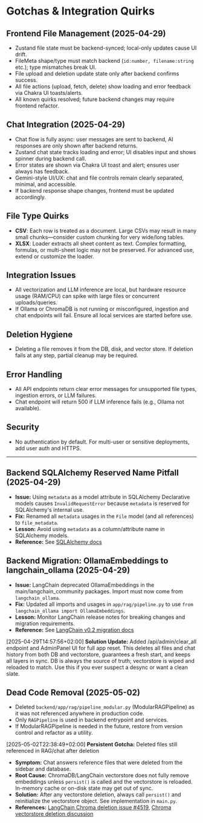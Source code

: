 # Gotchas & Integration Quirks

## Frontend File Management (2025-04-29)
- Zustand file state must be backend-synced; local-only updates cause UI drift.
- FileMeta shape/type must match backend (`id:number, filename:string` etc.); type mismatches break UI.
- File upload and deletion update state only after backend confirms success.
- All file actions (upload, fetch, delete) show loading and error feedback via Chakra UI toasts/alerts.
- All known quirks resolved; future backend changes may require frontend refactor.

## Chat Integration (2025-04-29)
- Chat flow is fully async: user messages are sent to backend, AI responses are only shown after backend returns.
- Zustand chat state tracks loading and error; UI disables input and shows spinner during backend call.
- Error states are shown via Chakra UI toast and alert; ensures user always has feedback.
- Gemini-style UI/UX: chat and file controls remain clearly separated, minimal, and accessible.
- If backend response shape changes, frontend must be updated accordingly.

## File Type Quirks
- **CSV**: Each row is treated as a document. Large CSVs may result in many small chunks—consider custom chunking for very wide/long tables.
- **XLSX**: Loader extracts all sheet content as text. Complex formatting, formulas, or multi-sheet logic may not be preserved. For advanced use, extend or customize the loader.

## Integration Issues
- All vectorization and LLM inference are local, but hardware resource usage (RAM/CPU) can spike with large files or concurrent uploads/queries.
- If Ollama or ChromaDB is not running or misconfigured, ingestion and chat endpoints will fail. Ensure all local services are started before use.

## Deletion Hygiene
- Deleting a file removes it from the DB, disk, and vector store. If deletion fails at any step, partial cleanup may be required.

## Error Handling
- All API endpoints return clear error messages for unsupported file types, ingestion errors, or LLM failures.
- Chat endpoint will return 500 if LLM inference fails (e.g., Ollama not available).

## Security
- No authentication by default. For multi-user or sensitive deployments, add user auth and HTTPS.

---

## Backend SQLAlchemy Reserved Name Pitfall (2025-04-29)
- **Issue:** Using `metadata` as a model attribute in SQLAlchemy Declarative models causes `InvalidRequestError` because `metadata` is reserved for SQLAlchemy's internal use.
- **Fix:** Renamed all `metadata` usages in the `File` model (and all references) to `file_metadata`.
- **Lesson:** Avoid using `metadata` as a column/attribute name in SQLAlchemy models.
- **Reference:** See [SQLAlchemy docs](https://docs.sqlalchemy.org/en/20/orm/metadata.html#metadata)


## Backend Migration: OllamaEmbeddings to langchain_ollama (2025-04-29)
- **Issue:** LangChain deprecated OllamaEmbeddings in the main/langchain_community packages. Import must now come from `langchain_ollama`.
- **Fix:** Updated all imports and usages in `app/rag/pipeline.py` to use `from langchain_ollama import OllamaEmbeddings`.
- **Lesson:** Monitor LangChain release notes for breaking changes and migration requirements.
- **Reference:** See [LangChain v0.2 migration docs](https://python.langchain.com/docs/versions/v0_2/)

[2025-04-29T14:57:56+02:00] **Solution Update:** Added /api/admin/clear_all endpoint and AdminPanel UI for full app reset. This deletes all files and chat history from both DB and vectorstore, guarantees a fresh start, and keeps all layers in sync. DB is always the source of truth; vectorstore is wiped and reloaded to match. Use this if you ever suspect a desync or want a clean slate.

## Dead Code Removal (2025-05-02)
- Deleted `backend/app/rag/pipeline_modular.py` (ModularRAGPipeline) as it was not referenced anywhere in production code.
- Only `RAGPipeline` is used in backend entrypoint and services.
- If ModularRAGPipeline is needed in the future, restore from version control and refactor as a utility.

[2025-05-02T22:38:49+02:00] **Persistent Gotcha:** Deleted files still referenced in RAG/chat after deletion
- **Symptom:** Chat answers reference files that were deleted from the sidebar and database.
- **Root Cause:** ChromaDB/LangChain vectorstore does not fully remove embeddings unless `persist()` is called and the vectorstore is reloaded. In-memory cache or on-disk state may get out of sync.
- **Solution:** After any vectorstore deletion, always call `persist()` and reinitialize the vectorstore object. See implementation in `main.py`.
- **References:** [LangChain Chroma deletion issue #4519](https://github.com/langchain-ai/langchain/issues/4519), [Chroma vectorstore deletion discussion](https://github.com/langchain-ai/langchain/discussions/9495)